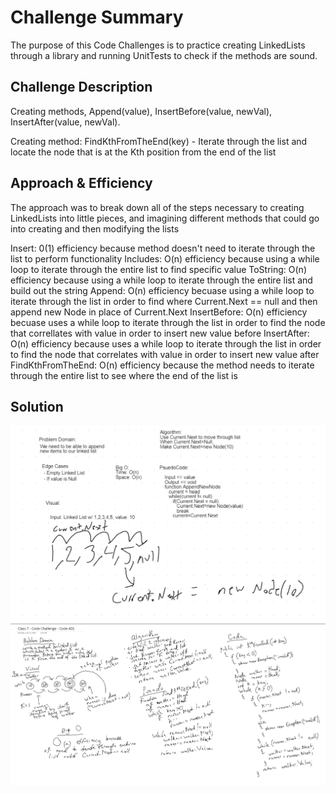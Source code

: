 # Challenge Summary
The purpose of this Code Challenges is to practice creating LinkedLists through a library and running UnitTests to check if the methods are sound.

## Challenge Description
Creating methods, Append(value), InsertBefore(value, newVal), InsertAfter(value, newVal).

Creating method: FindKthFromTheEnd(key) - Iterate through the list and locate the node that is at the Kth position from the end of the list

## Approach & Efficiency
The approach was to break down all of the steps necessary to creating LinkedLists into little pieces, and imagining different methods that could go into creating and then modifying the lists

Insert: 0(1) efficiency because method doesn't need to iterate through the list to perform functionality
Includes: O(n) efficiency because using a while loop to iterate through the entire list to find specific value
ToString: O(n) efficiency because using a while loop to iterate through the entire list and build out the string
Append: O(n) efficiency becuase using a while loop to iterate through the list in order to find where Current.Next == null and then append new Node in place of Current.Next
InsertBefore: O(n) efficiency becuase uses a while loop to iterate through the list in order to find the node that correllates with value in order to insert new value before
InsertAfter: O(n) efficiency because uses a while loop to iterate through the list in order to find the node that correlates with value in order to insert new value after
FindKthFromTheEnd: O(n) efficiency because the method needs to iterate through the entire list to see where the end of the list is

## Solution
![Whiteboard Code Challenge 6](CodeChallenge06WB.png)
![Whiteboard Code Challenge 7](WB-code-challenge-07.png)